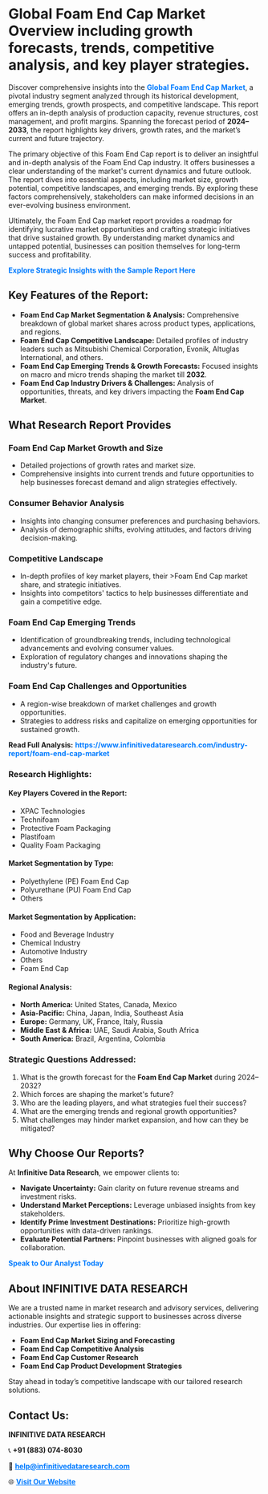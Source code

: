 <h1>Global Foam End Cap Market Overview including growth forecasts, trends, competitive analysis, and key player strategies.</h1>
<p>
Discover comprehensive insights into the 
<a href="https://www.infinitivedataresearch.com/industry-report/foam-end-cap-market" rel="dofollow" style="color: #007BFF; text-decoration: none;"><strong>Global Foam End Cap Market</strong></a>, a pivotal industry segment analyzed through its historical development, emerging trends, growth prospects, and competitive landscape. This report offers an in-depth analysis of production capacity, revenue structures, cost management, and profit margins. Spanning the forecast period of <strong>2024–2033</strong>, the report highlights key drivers, growth rates, and the market’s current and future trajectory.
</p>
<p>
The primary objective of this Foam End Cap report is to deliver an insightful and in-depth analysis of the Foam End Cap industry. It offers businesses a clear understanding of the market's current dynamics and future outlook. The report dives into essential aspects, including market size, growth potential, competitive landscapes, and emerging trends. By exploring these factors comprehensively, stakeholders can make informed decisions in an ever-evolving business environment.
</p>
<p>
Ultimately, the Foam End Cap market report provides a roadmap for identifying lucrative market opportunities and crafting strategic initiatives that drive sustained growth. By understanding market dynamics and untapped potential, businesses can position themselves for long-term success and profitability.
</p>
<p>
<a href="https://www.infinitivedataresearch.com/request-sample/reportId=112272" style="color: #007BFF; text-decoration: none;"><strong>Explore Strategic Insights with the Sample Report Here</strong></a>
</p>

<h2>Key Features of the Report:</h2>
<ul>
<li><strong>Foam End Cap Market Segmentation & Analysis:</strong> Comprehensive breakdown of global market shares across product types, applications, and regions.</li>
<li><strong>Foam End Cap Competitive Landscape:</strong> Detailed profiles of industry leaders such as Mitsubishi Chemical Corporation, Evonik, Altuglas International, and others.</li>
<li><strong>Foam End Cap Emerging Trends & Growth Forecasts:</strong> Focused insights on macro and micro trends shaping the market till <strong>2032</strong>.</li>
<li><strong>Foam End Cap Industry Drivers & Challenges:</strong> Analysis of opportunities, threats, and key drivers impacting the <strong>Foam End Cap Market</strong>.</li>
</ul>

<h2>What Research Report Provides</h2>
<h3>Foam End Cap Market Growth and Size</h3>
<ul>
<li>Detailed projections of growth rates and market size.</li>
<li>Comprehensive insights into current trends and future opportunities to help businesses forecast demand and align strategies effectively.</li>
</ul>

<h3>Consumer Behavior Analysis</h3>
<ul>
<li>Insights into changing consumer preferences and purchasing behaviors.</li>
<li>Analysis of demographic shifts, evolving attitudes, and factors driving decision-making.</li>
</ul>

<h3>Competitive Landscape</h3>
<ul>
<li>In-depth profiles of key market players, their >Foam End Cap market share, and strategic initiatives.</li>
<li>Insights into competitors' tactics to help businesses differentiate and gain a competitive edge.</li>
</ul>

<h3>Foam End Cap Emerging Trends</h3>
<ul>
<li>Identification of groundbreaking trends, including technological advancements and evolving consumer values.</li>
<li>Exploration of regulatory changes and innovations shaping the industry's future.</li>
</ul>

<h3>Foam End Cap Challenges and Opportunities</h3>
<ul>
<li>A region-wise breakdown of market challenges and growth opportunities.</li>
<li>Strategies to address risks and capitalize on emerging opportunities for sustained growth.</li>
</ul>
<p><strong>Read Full Analysis:</strong> <a href="https://www.infinitivedataresearch.com/industry-report/foam-end-cap-market" rel="dofollow" style="color: #007BFF; text-decoration: none;"><strong>https://www.infinitivedataresearch.com/industry-report/foam-end-cap-market</strong></a></p>
<h3>Research Highlights:</h3>
<h4>Key Players Covered in the Report:</h4>
<ul><li>XPAC Technologies</li><li>Technifoam</li><li>Protective Foam Packaging</li><li>Plastifoam</li><li>Quality Foam Packaging</li></ul>
<h4>Market Segmentation by Type:</h4>
<ul><li>Polyethylene (PE) Foam End Cap</li><li>Polyurethane (PU) Foam End Cap</li><li>Others</li></ul>
<h4>Market Segmentation by Application:</h4>
<ul><li>Food and Beverage Industry</li><li>Chemical Industry</li><li>Automotive Industry</li><li>Others</li><li>Foam End Cap</li></ul>

<h4>Regional Analysis:</h4>
<ul>
<li><strong>North America:</strong> United States, Canada, Mexico</li>
<li><strong>Asia-Pacific:</strong> China, Japan, India, Southeast Asia</li>
<li><strong>Europe:</strong> Germany, UK, France, Italy, Russia</li>
<li><strong>Middle East & Africa:</strong> UAE, Saudi Arabia, South Africa</li>
<li><strong>South America:</strong> Brazil, Argentina, Colombia</li>
</ul>

<h3>Strategic Questions Addressed:</h3>
<ol>
<li>What is the growth forecast for the <strong>Foam End Cap Market</strong> during 2024–2032?</li>
<li>Which forces are shaping the market's future?</li>
<li>Who are the leading players, and what strategies fuel their success?</li>
<li>What are the emerging trends and regional growth opportunities?</li>
<li>What challenges may hinder market expansion, and how can they be mitigated?</li>
</ol>

<h2>Why Choose Our Reports?</h2>
<p>At <strong>Infinitive Data Research</strong>, we empower clients to:</p>
<ul>
<li><strong>Navigate Uncertainty:</strong> Gain clarity on future revenue streams and investment risks.</li>
<li><strong>Understand Market Perceptions:</strong> Leverage unbiased insights from key stakeholders.</li>
<li><strong>Identify Prime Investment Destinations:</strong> Prioritize high-growth opportunities with data-driven rankings.</li>
<li><strong>Evaluate Potential Partners:</strong> Pinpoint businesses with aligned goals for collaboration.</li>
</ul>
<p><a href="https://www.infinitivedataresearch.com/industry-report/foam-end-cap-market" rel="dofollow" style="color: #007BFF; text-decoration: none;"><strong>Speak to Our Analyst Today</strong></a></p>

<h2>About INFINITIVE DATA RESEARCH</h2>
<p>We are a trusted name in market research and advisory services, delivering actionable insights and strategic support to businesses across diverse industries. Our expertise lies in offering:</p>
<ul>
<li><strong>Foam End Cap Market Sizing and Forecasting</strong></li>
<li><strong>Foam End Cap Competitive Analysis</strong></li>
<li><strong>Foam End Cap Customer Research</strong></li>
<li><strong>Foam End Cap Product Development Strategies</strong></li>
</ul>
<p>Stay ahead in today’s competitive landscape with our tailored research solutions.</p>

<h2>Contact Us:</h2>
<p><strong>INFINITIVE DATA RESEARCH</strong></p>
<p>📞 <strong>+91 (883) 074-8030</strong></p>
<p>📧 <strong><a href="mailto:help@infinitivedataresearch.com" style="color: #007BFF;">help@infinitivedataresearch.com</a></strong></p>
<p>🌐 <strong><a href="https://www.infinitivedataresearch.com" rel="dofollow" style="color: #007BFF;">Visit Our Website</a></strong></p>